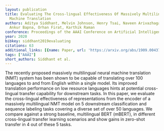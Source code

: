 ```yaml
---
layout: publication
title: Evaluating The Cross-lingual Effectiveness Of Massively Multilingual Neural
  Machine Translation
authors: Aditya Siddhant, Melvin Johnson, Henry Tsai, Naveen Arivazhagan, Jason Riesa,
  Ankur Bapna, Orhan Firat, Karthik Raman
conference: Proceedings of the AAAI Conference on Artificial Intelligence
year: 2020
bibkey: siddhant2019evaluating
citations: 63
additional_links: [{name: Paper, url: 'https://arxiv.org/abs/1909.00437'}]
tags: ["AAAI"]
short_authors: Siddhant et al.
---
```

The recently proposed massively multilingual neural machine translation (NMT)
system has been shown to be capable of translating over 100 languages to and
from English within a single model. Its improved translation performance on low
resource languages hints at potential cross-lingual transfer capability for
downstream tasks. In this paper, we evaluate the cross-lingual effectiveness of
representations from the encoder of a massively multilingual NMT model on 5
downstream classification and sequence labeling tasks covering a diverse set of
over 50 languages. We compare against a strong baseline, multilingual BERT
(mBERT), in different cross-lingual transfer learning scenarios and show gains
in zero-shot transfer in 4 out of these 5 tasks.